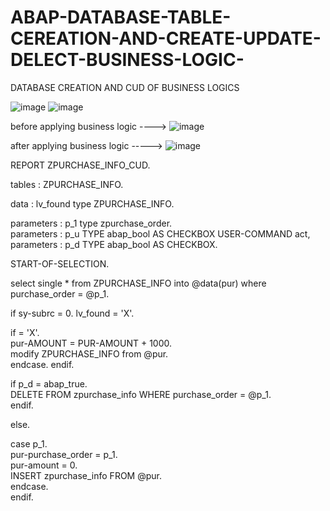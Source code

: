 # ABAP-DATABASE-TABLE-CEREATION-AND-CREATE-UPDATE-DELECT-BUSINESS-LOGIC-
DATABASE CREATION AND CUD OF BUSINESS LOGICS

![image](https://github.com/user-attachments/assets/8e3d53b6-11c3-4ba2-8419-ed5e658396e6)
![image](https://github.com/user-attachments/assets/c61cda55-dbbb-4e52-a919-10d26a318d6c)

before applying business logic ----> ![image](https://github.com/user-attachments/assets/2ebddede-118b-41e4-b8a2-83a14f72afa6)

after applying business logic -----> ![image](https://github.com/user-attachments/assets/02fd8d8f-5f6f-48a5-8edd-4f09c4a9e4a8)


REPORT ZPURCHASE_INFO_CUD.

tables : ZPURCHASE_INFO.

data : lv_found type ZPURCHASE_INFO.  


parameters :  p_1 type zpurchase_order.  
parameters : p_u TYPE abap_bool AS CHECKBOX USER-COMMAND act,               
parameters : p_d TYPE abap_bool AS CHECKBOX.  


START-OF-SELECTION.  

select single * from ZPURCHASE_INFO into @data(pur) where purchase_order = @p_1.

if sy-subrc = 0.
lv_found = 'X'.

if = 'X'.     
pur-AMOUNT = PUR-AMOUNT + 1000.     
modify  ZPURCHASE_INFO from @pur.    
endcase.
endif.


if p_d = abap_true.    
DELETE FROM zpurchase_info WHERE purchase_order = @p_1.  
endif.


else.  


case p_1.    
pur-purchase_order = p_1.   
pur-amount = 0.    
INSERT zpurchase_info FROM @pur.  
endcase.    
endif.




